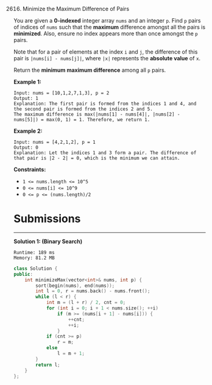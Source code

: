 2616. Minimize the Maximum Difference of Pairs

You are given a **0-indexed** integer array `nums` and an integer `p`. Find `p` pairs of indices of `nums` such that the **maximum** difference amongst all the pairs is **minimized**. Also, ensure no index appears more than once amongst the `p` pairs.

Note that for a pair of elements at the index `i` and `j`, the difference of this pair is `|nums[i] - nums[j]|`, where `|x|` represents the **absolute value** of `x`.

Return the **minimum maximum difference** among all `p` pairs.

 

**Example 1:**
```
Input: nums = [10,1,2,7,1,3], p = 2
Output: 1
Explanation: The first pair is formed from the indices 1 and 4, and the second pair is formed from the indices 2 and 5. 
The maximum difference is max(|nums[1] - nums[4]|, |nums[2] - nums[5]|) = max(0, 1) = 1. Therefore, we return 1.
```

**Example 2:**
```
Input: nums = [4,2,1,2], p = 1
Output: 0
Explanation: Let the indices 1 and 3 form a pair. The difference of that pair is |2 - 2| = 0, which is the minimum we can attain.
```

**Constraints:**

* `1 <= nums.length <= 10^5`
* `0 <= nums[i] <= 10^9`
* `0 <= p <= (nums.length)/2`

# Submissions
---
**Solution 1: (Binary Search)**
```
Runtime: 189 ms
Memory: 81.2 MB
```
```c++
class Solution {
public:
    int minimizeMax(vector<int>& nums, int p) {
        sort(begin(nums), end(nums));
        int l = 0, r = nums.back() - nums.front();
        while (l < r) {
            int m = (l + r) / 2, cnt = 0;
            for (int i = 0; i + 1 < nums.size(); ++i)
                if (m >= (nums[i + 1] - nums[i])) {
                    ++cnt;
                    ++i;
                }
            if (cnt >= p)
                r = m;
            else
                l = m + 1;
        }
        return l;
    }
};
```
